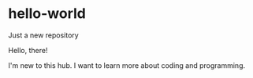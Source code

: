 # hello-world
Just a new repository

Hello, there!

I'm new to this hub. I want to learn more about coding and programming.
